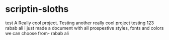 # scriptin-sloths

test
A Really cool project.
Testing another really cool project
testing 123 rabab ali 
i just made a document with all prospestive styles, fonts and colors we can choose from- rabab ali